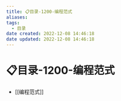 ```yaml
---
title: 📋目录-1200-编程范式
aliases:
tags:
  - 目录
date created: 2022-12-08 14:46:18
date updated: 2022-12-08 14:46:18
---
```


# 📋目录-1200-编程范式

- [[编程范式]]
